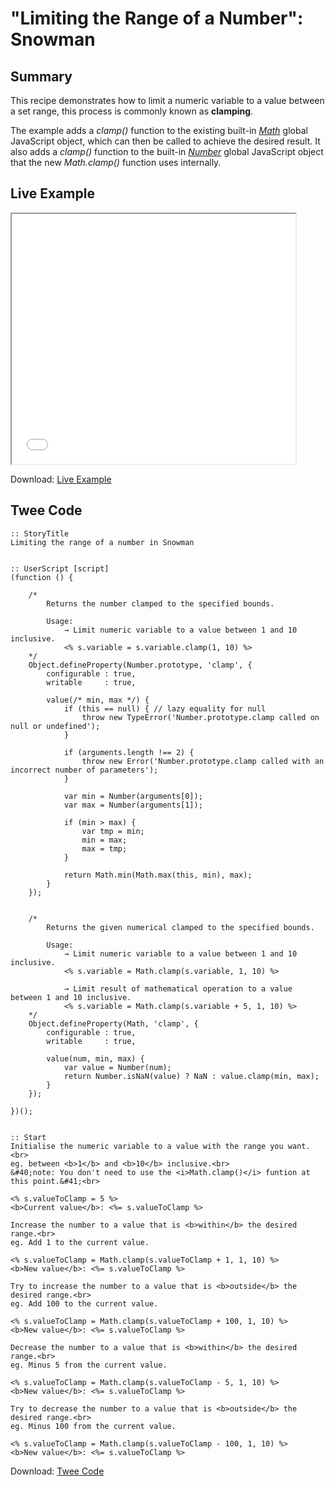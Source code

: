 # "Limiting the Range of a Number": Snowman

## Summary

This recipe demonstrates how to limit a numeric variable to a value between a set range, this process is commonly known as **clamping**.

The example adds a *clamp()* function to the existing built-in [*Math*](https://developer.mozilla.org/en-US/docs/Web/JavaScript/Reference/Global_Objects/Math) global JavaScript object, which can then be called to achieve the desired result. It also adds a *clamp()* function to the built-in [*Number*](https://developer.mozilla.org/en-US/docs/Web/JavaScript/Reference/Global_Objects/Number) global JavaScript object that the new *Math.clamp()* function uses internally.


## Live Example

<section>
<iframe src="snowman_clamping_numbers_example.html" height=400 width=90%></iframe>


Download: <a href="snowman_clamping_numbers_example.html" target="_blank">Live Example</a>
</section>

## Twee Code

```
:: StoryTitle
Limiting the range of a number in Snowman


:: UserScript [script]
(function () {

	/*
		Returns the number clamped to the specified bounds.

		Usage:
			→ Limit numeric variable to a value between 1 and 10 inclusive.
			<% s.variable = s.variable.clamp(1, 10) %>
	*/
	Object.defineProperty(Number.prototype, 'clamp', {
		configurable : true,
		writable     : true,

		value(/* min, max */) {
			if (this == null) { // lazy equality for null
				throw new TypeError('Number.prototype.clamp called on null or undefined');
			}

			if (arguments.length !== 2) {
				throw new Error('Number.prototype.clamp called with an incorrect number of parameters');
			}

			var min = Number(arguments[0]);
			var max = Number(arguments[1]);

			if (min > max) {
				var tmp = min;
				min = max;
				max = tmp;
			}

			return Math.min(Math.max(this, min), max);
		}
	});


	/*
		Returns the given numerical clamped to the specified bounds.

		Usage:
			→ Limit numeric variable to a value between 1 and 10 inclusive.
			<% s.variable = Math.clamp(s.variable, 1, 10) %>

			→ Limit result of mathematical operation to a value between 1 and 10 inclusive.
			<% s.variable = Math.clamp(s.variable + 5, 1, 10) %>
	*/
	Object.defineProperty(Math, 'clamp', {
		configurable : true,
		writable     : true,

		value(num, min, max) {
			var value = Number(num);
			return Number.isNaN(value) ? NaN : value.clamp(min, max);
		}
	});

})();


:: Start
Initialise the numeric variable to a value with the range you want.<br>
eg. between <b>1</b> and <b>10</b> inclusive.<br>
&#40;note: You don't need to use the <i>Math.clamp()</i> funtion at this point.&#41;<br>

<% s.valueToClamp = 5 %>
<b>Current value</b>: <%= s.valueToClamp %>

Increase the number to a value that is <b>within</b> the desired range.<br>
eg. Add 1 to the current value.

<% s.valueToClamp = Math.clamp(s.valueToClamp + 1, 1, 10) %>
<b>New value</b>: <%= s.valueToClamp %>

Try to increase the number to a value that is <b>outside</b> the desired range.<br>
eg. Add 100 to the current value.

<% s.valueToClamp = Math.clamp(s.valueToClamp + 100, 1, 10) %>
<b>New value</b>: <%= s.valueToClamp %>

Decrease the number to a value that is <b>within</b> the desired range.<br>
eg. Minus 5 from the current value.

<% s.valueToClamp = Math.clamp(s.valueToClamp - 5, 1, 10) %>
<b>New value</b>: <%= s.valueToClamp %>

Try to decrease the number to a value that is <b>outside</b> the desired range.<br>
eg. Minus 100 from the current value.

<% s.valueToClamp = Math.clamp(s.valueToClamp - 100, 1, 10) %>
<b>New value</b>: <%= s.valueToClamp %>

```

Download: <a href="snowman_clamping_numbers_twee.txt" target="_blank">Twee Code</a>


